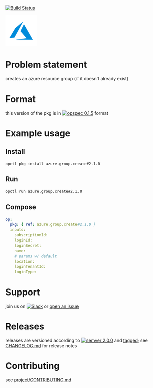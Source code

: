 [![Build Status](https://travis-ci.orgp.create.svg?branch=master)](https://travis-ci.orgp.create)

<img src="icon.svg" alt="icon" height="100px">

# Problem statement

creates an azure resource group (if it doesn't already exist)

# Format

this version of the pkg is in [![opspec 0.1.5](https://img.shields.io/badge/opspec-0.1.5-brightgreen.svg?colorA=6b6b6b&colorB=fc16be)](https://opspec.io/0.1.5/packages.html) format

# Example usage

## Install

```shell
opctl pkg install azure.group.create#2.1.0
```

## Run

```
opctl run azure.group.create#2.1.0
```

## Compose

```yaml
op:
  pkg: { ref: azure.group.create#2.1.0 }
  inputs:
    subscriptionId:
    loginId:
    loginSecret:
    name:
    # params w/ default
    location:
    loginTenantId:
    loginType:
```

# Support

join us on
[![Slack](https://opspec-slackin.herokuapp.com/badge.svg)](https://opspec-slackin.herokuapp.com/)
or
[open an issue](https://azure.group.create/issues)

# Releases

releases are versioned according to
[![semver 2.0.0](https://img.shields.io/badge/semver-2.0.0-brightgreen.svg)](http://semver.org/spec/v2.0.0.html)
and [tagged](https://git-scm.com/book/en/v2/Git-Basics-Tagging); see
[CHANGELOG.md](CHANGELOG.md) for release notes

# Contributing

see
[project/CONTRIBUTING.md](https://github.com/opspec-pkgs/project/blob/master/CONTRIBUTING.md)
